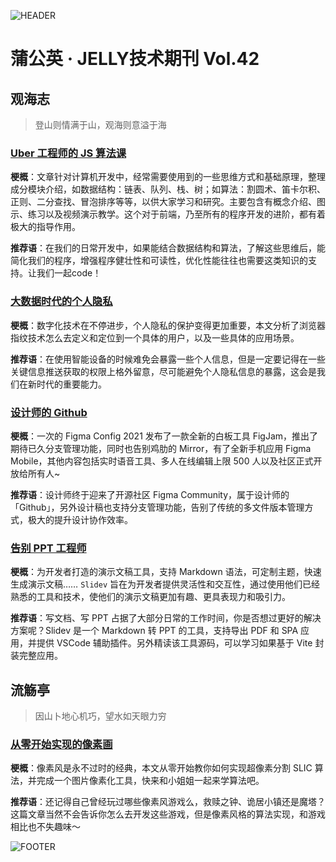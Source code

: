 ![HEADER](http://img10.360buyimg.com/ling/jfs/t1/181188/18/15664/295059/60fec242E974a9c75/3d0a9f978ed9e1e4.png)

# 蒲公英 · JELLY技术期刊 Vol.42

## 观海志

> 登山则情满于山，观海则意溢于海

### [Uber 工程师的 JS 算法课](http://3.cn/102pBI4-K)



**梗概**：文章针对计算机开发中，经常需要使用到的一些思维方式和基础原理，整理成分模块介绍，如数据结构：链表、队列、栈、树；如算法：割圆术、笛卡尔积、正则、二分查找、冒泡排序等等，以供大家学习和研究。主要包含有概念介绍、图示、练习以及视频演示教学。这个对于前端，乃至所有的程序开发的进阶，都有着极大的指导作用。



**推荐语**：在我们的日常开发中，如果能结合数据结构和算法，了解这些思维后，能简化我们的程序，增强程序健壮性和可读性，优化性能往往也需要这类知识的支持。让我们一起code！

### [大数据时代的个人隐私](http://3.cn/102pBJY-N)



**梗概**：数字化技术在不停进步，个人隐私的保护变得更加重要，本文分析了浏览器指纹技术怎么去定义和定位到一个具体的用户，以及一些具体的应用场景。



**推荐语**：在使用智能设备的时候难免会暴露一些个人信息，但是一定要记得在一些关键信息推送获取的权限上格外留意，尽可能避免个人隐私信息的暴露，这会是我们在新时代的重要能力。

### [设计师的 Github](http://3.cn/10-2pBJm2)



**梗概**：一次的 Figma Config 2021 发布了一款全新的白板工具 FigJam，推出了期待已久分支管理功能，同时也告别鸡肋的 Mirror，有了全新手机应用 Figma Mobile，其他内容包括实时语音工具、多人在线编辑上限 500 人以及社区正式开放给所有人~



**推荐语**：设计师终于迎来了开源社区 Figma Community，属于设计师的「Github」，另外设计稿也支持分支管理功能，告别了传统的多文件版本管理方式，极大的提升设计协作效率。

### [告别 PPT 工程师](http://3.cn/102-pBJYO)



**梗概**：为开发者打造的演示文稿工具，支持 Markdown 语法，可定制主题，快速生成演示文稿…… `Slidev` 旨在为开发者提供灵活性和交互性，通过使用他们已经熟悉的工具和技术，使他们的演示文稿更加有趣、更具表现力和吸引力。



**推荐语**：写文档、写 PPT 占据了大部分日常的工作时间，你是否想过更好的解决方案呢？Slidev 是一个 Markdown 转 PPT 的工具，支持导出 PDF 和 SPA 应用，并提供 VSCode 辅助插件。另外精读该工具源码，可以学习如果基于 Vite 封装完整应用。

## 流觞亭

> 因山卜地心机巧，望水如天眼力穷

### [从零开始实现的像素画](http://3.cn/102pBKc-Z)



**梗概**：像素风是永不过时的经典，本文从零开始教你如何实现超像素分割 SLIC 算法，并完成一个图片像素化工具，快来和小姐姐一起来学算法吧。



**推荐语**：还记得自己曾经玩过哪些像素风游戏么，救赎之钟、诡居小镇还是魔塔？这篇文章当然不会告诉你怎么去开发这些游戏，但是像素风格的算法实现，和游戏相比也不失趣味～

![FOOTER](https://img11.360buyimg.com/ling/jfs/t1/156651/28/14271/309634/60463f91E7afc1e75/aaf38867ca4f1514.jpg)